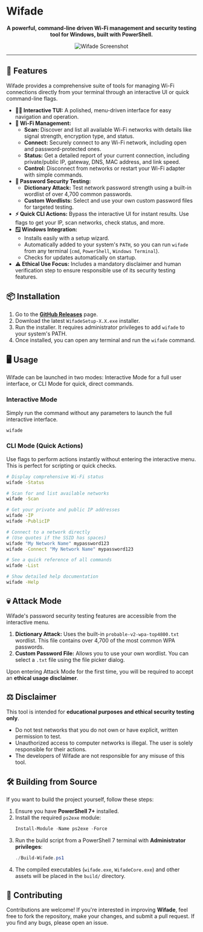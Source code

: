 # Wifade

<div align="center">

**A powerful, command-line driven Wi-Fi management and security testing tool for Windows, built with PowerShell.**

![Wifade Screenshot](https://raw.githubusercontent.com/anonfaded/wifade/main/img/1.jpg)

</div>

---

## 🚀 Features

Wifade provides a comprehensive suite of tools for managing Wi-Fi connections directly from your terminal through an interactive UI or quick command-line flags.

*   **👨‍💻 Interactive TUI:** A polished, menu-driven interface for easy navigation and operation.
*   **📶 Wi-Fi Management:**
    *   **Scan:** Discover and list all available Wi-Fi networks with details like signal strength, encryption type, and status.
    *   **Connect:** Securely connect to any Wi-Fi network, including open and password-protected ones.
    *   **Status:** Get a detailed report of your current connection, including private/public IP, gateway, DNS, MAC address, and link speed.
    *   **Control:** Disconnect from networks or restart your Wi-Fi adapter with simple commands.
*   **🔑 Password Security Testing:**
    *   **Dictionary Attack:** Test network password strength using a built-in wordlist of over 4,700 common passwords.
    *   **Custom Wordlists:** Select and use your own custom password files for targeted testing.
*   **⚡️ Quick CLI Actions:** Bypass the interactive UI for instant results. Use flags to get your IP, scan networks, check status, and more.
*   **🪟 Windows Integration:**
    *   Installs easily with a setup wizard.
    *   Automatically added to your system's `PATH`, so you can run `wifade` from any terminal (`cmd`, `PowerShell`, `Windows Terminal`).
    *   Checks for updates automatically on startup.
*   **⚠️ Ethical Use Focus:** Includes a mandatory disclaimer and human verification step to ensure responsible use of its security testing features.

## 📦 Installation

1.  Go to the [**GitHub Releases**](https://github.com/anonfaded/wifade/releases) page.
2.  Download the latest `WifadeSetup-X.X.exe` installer.
3.  Run the installer. It requires administrator privileges to add `wifade` to your system's PATH.
4.  Once installed, you can open any terminal and run the `wifade` command.

## 🖥️ Usage

Wifade can be launched in two modes: Interactive Mode for a full user interface, or CLI Mode for quick, direct commands.

### Interactive Mode

Simply run the command without any parameters to launch the full interactive interface.

```sh
wifade
```

### CLI Mode (Quick Actions)

Use flags to perform actions instantly without entering the interactive menu. This is perfect for scripting or quick checks.

```bash
# Display comprehensive Wi-Fi status
wifade -Status

# Scan for and list available networks
wifade -Scan

# Get your private and public IP addresses
wifade -IP
wifade -PublicIP

# Connect to a network directly
# (Use quotes if the SSID has spaces)
wifade "My Network Name" mypassword123
wifade -Connect "My Network Name" mypassword123

# See a quick reference of all commands
wifade -List

# Show detailed help documentation
wifade -Help
```

## 💀 Attack Mode

Wifade's password security testing features are accessible from the interactive menu.

1.  **Dictionary Attack:** Uses the built-in `probable-v2-wpa-top4800.txt` wordlist. This file contains over 4,700 of the most common WPA passwords.
2.  **Custom Password File:** Allows you to use your own wordlist. You can select a `.txt` file using the file picker dialog.

Upon entering Attack Mode for the first time, you will be required to accept an **ethical usage disclaimer**.

## ⚖️ Disclaimer

This tool is intended for **educational purposes and ethical security testing only**.

*   Do not test networks that you do not own or have explicit, written permission to test.
*   Unauthorized access to computer networks is illegal. The user is solely responsible for their actions.
*   The developers of Wifade are not responsible for any misuse of this tool.

## 🛠️ Building from Source

If you want to build the project yourself, follow these steps:

1.  Ensure you have **PowerShell 7+** installed.
2.  Install the required `ps2exe` module:
    ```powershell
    Install-Module -Name ps2exe -Force
    ```
3.  Run the build script from a PowerShell 7 terminal with **Administrator privileges**:
    ```powershell
    ./Build-Wifade.ps1
    ```
4.  The compiled executables (`wifade.exe`, `WifadeCore.exe`) and other assets will be placed in the `build/` directory.

## 🤝 Contributing

Contributions are welcome! If you're interested in improving **Wifade**, feel free to fork the repository, make your changes, and submit a pull request. If you find any bugs, please open an issue.
